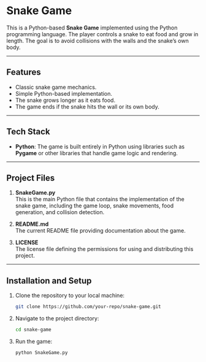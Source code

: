 # Snake Game

This is a Python-based **Snake Game** implemented using the Python programming language. The player controls a snake to eat food and grow in length. The goal is to avoid collisions with the walls and the snake’s own body.

---

## Features

- Classic snake game mechanics.
- Simple Python-based implementation.
- The snake grows longer as it eats food.
- The game ends if the snake hits the wall or its own body.

---

## Tech Stack

- **Python**: The game is built entirely in Python using libraries such as **Pygame** or other libraries that handle game logic and rendering.

---

## Project Files

1. **SnakeGame.py**  
   This is the main Python file that contains the implementation of the snake game, including the game loop, snake movements, food generation, and collision detection.

2. **README.md**  
   The current README file providing documentation about the game.

3. **LICENSE**  
   The license file defining the permissions for using and distributing this project.

---

## Installation and Setup

1. Clone the repository to your local machine:
   ```bash
   git clone https://github.com/your-repo/snake-game.git
   ```

2. Navigate to the project directory:
   ```bash
   cd snake-game
   ```

3. Run the game:
   ```bash
   python SnakeGame.py
   ```

   
